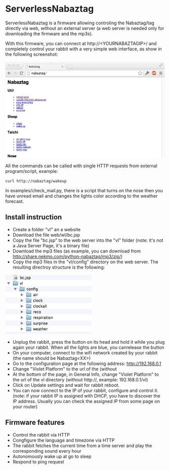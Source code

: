 ServerlessNabaztag
==================

ServerlessNabaztag is a firmware allowing controling the Nabaztag/tag directly via web, without an external server (a web server is needed only for downloading the firmware and the mp3s).

With this firmware, you can connect at http://\<YOURNABAZTAGIP\>/ and completely control your rabbit with a very simple web interface, as show in the following screenshot:

![](/imgs/screenshot.jpg "Screenshot")

All the commands can be called with single HTTP requests from external program/script, example:

    curl http://nabaztag/wakeup
    
In examples/check_mail.py, there is a script that turns on the nose then you have unread email and changes the lights color according to the weather forecast.

Install instruction
-------------------

* Create a folder "vl" an a website
* Download the file web/wl/bc.jsp
* Copy the file "bc.jsp" to the web server into the "vl" folder (note: it's not a Java Server Page, it's a binary file)
* Download the mp3 files (as example, you can download from http://share.nekmo.com/python-nabaztag/mp3/zip/)
* Copy the mp3 files in the "vl/config" directory on the web server. The resulting directroy structure is the following:
 
![](/imgs/files.jpg "Directory structure")

* Unplug the rabbit, press the button on its head and hold it while you plug again your rabbit. When all the lights are blue, you canrelease the button
* On your computer, connect to the wifi network created by your rabbit (the name should be Nabaztag\<XX\>)
* Go to the configuration page at the following address: http://192.168.0.1 
* Change "Violet Platform" to the url of the  (without  
* At the bottom of the page, in General Info, change "Violet Platform" to the url of the vl directory (without http://, example: 192.168.0.1/vl)
* Click on Update settings and wait for rabbit reboot.
* You can now connect to the IP of your rabbit, configure and control it. (note: if your rabbit IP is assigned with DHCP, you have to discover the IP address. Usually you can check the assigned IP from some page on your router)

Firmware features
-----------------

* Control the rabbit via HTTP
* Congfigure the language and timezone via HTTP
* The rabbit fetches the current time from a time server and play the corresponding sound every hour
* Autonomously wake up at go to sleep
* Respond to ping request
